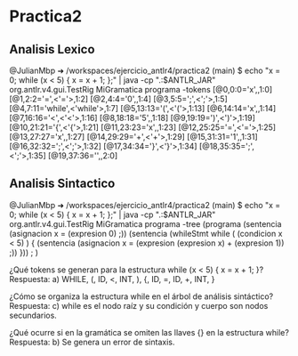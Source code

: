 # Practica2

## Analisis Lexico
@JulianMbp ➜ /workspaces/ejercicio_antlr4/practica2 (main) $ echo "x = 0; while (x < 5) { x = x + 1; };" | java -cp ".:$ANTLR_JAR" org.antlr.v4.gui.TestRig MiGramatica programa -tokens
[@0,0:0='x',<ID>,1:0]
[@1,2:2='=',<'='>,1:2]
[@2,4:4='0',<INT>,1:4]
[@3,5:5=';',<';'>,1:5]
[@4,7:11='while',<'while'>,1:7]
[@5,13:13='(',<'('>,1:13]
[@6,14:14='x',<ID>,1:14]
[@7,16:16='<',<'<'>,1:16]
[@8,18:18='5',<INT>,1:18]
[@9,19:19=')',<')'>,1:19]
[@10,21:21='{',<'{'>,1:21]
[@11,23:23='x',<ID>,1:23]
[@12,25:25='=',<'='>,1:25]
[@13,27:27='x',<ID>,1:27]
[@14,29:29='+',<'+'>,1:29]
[@15,31:31='1',<INT>,1:31]
[@16,32:32=';',<';'>,1:32]
[@17,34:34='}',<'}'>,1:34]
[@18,35:35=';',<';'>,1:35]
[@19,37:36='<EOF>',<EOF>,2:0]

## Analisis Sintactico
@JulianMbp ➜ /workspaces/ejercicio_antlr4/practica2 (main) $ echo "x = 0; while (x < 5) { x = x + 1; };" | java -cp ".:$ANTLR_JAR" org.antlr.v4.gui.TestRig MiGramatica programa -tree
(programa (sentencia (asignacion x = (expresion 0) ;)) (sentencia (whileStmt while ( (condicion x < 5) ) { (sentencia (asignacion x = (expresion (expresion x) + (expresion 1)) ;)) })) ; <EOF>)

¿Qué tokens se generan para la estructura while (x < 5) { x = x + 1; }?
Respuesta:
a) WHILE, (, ID, <, INT, ), {, ID, =, ID, +, INT, }

¿Cómo se organiza la estructura while en el árbol de análisis sintáctico?
Respuesta:
c) while es el nodo raíz y su condición y cuerpo son nodos secundarios.

¿Qué ocurre si en la gramática se omiten las llaves {} en la estructura while?
Respuesta:
b) Se genera un error de sintaxis.